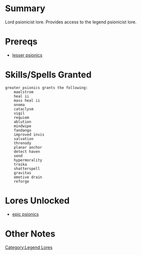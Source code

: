 # Summary

Lord psionicist lore. Provides access to the legend psionicist lore.

# Prereqs

-   [lesser psionics](Lesser_Psionics.md "wikilink")

# Skills/Spells Granted

`greater psionics grants the following:`  
`    maelstrom`  
`    heal ii`  
`    mass heal ii`  
`    onoma`  
`    cataclysm`  
`    vigil`  
`    requiem`  
`    ablution`  
`    mindwipe`  
`    fandango`  
`    improved invis`  
`    salvation`  
`    threnody`  
`    planar anchor`  
`    detect haven`  
`    send`  
`    hypermorality`  
`    troika`  
`    shatterspell`  
`    gravitas`  
`    emotive drain`  
`    reforge`

# Lores Unlocked

-   [epic psionics](Epic_Psionics.md "wikilink")

# Other Notes

[Category:Legend Lores](Category:Legend_Lores "wikilink")

